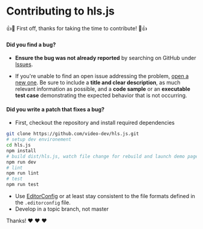 # Contributing to hls.js

:+1::tada: First off, thanks for taking the time to contribute! :tada::+1:

#### **Did you find a bug?**

- **Ensure the bug was not already reported** by searching on GitHub under [Issues](https://github.com/video-dev/hls.js/issues).

- If you're unable to find an open issue addressing the problem, [open a new one](https://github.com/video-dev/hls.js/issues/new). Be sure to include a **title and clear description**, as much relevant information as possible, and a **code sample** or an **executable test case** demonstrating the expected behavior that is not occurring.

#### **Did you write a patch that fixes a bug?**

- First, checkout the repository and install required dependencies

```sh
git clone https://github.com/video-dev/hls.js.git
# setup dev environement
cd hls.js
npm install
# build dist/hls.js, watch file change for rebuild and launch demo page
npm run dev
# lint
npm run lint
# test
npm run test
```

- Use [EditorConfig](http://editorconfig.org/) or at least stay consistent to the file formats defined in the `.editorconfig` file.
- Develop in a topic branch, not master

Thanks! :heart: :heart: :heart:
